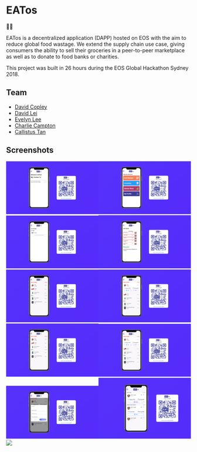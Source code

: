 # EATos

:hamburger::pizza:

EATos is a decentralized application (DAPP) hosted on EOS with the aim to reduce global food wastage. We extend the supply chain use case, giving consumers the ability to sell their groceries in a peer-to-peer marketplace as well as to donate to food banks or charities. 

This project was built in 26 hours during the EOS Global Hackathon Sydney 2018.


## Team
- [David Copley](https://github.com/davidcopley)
- [David Lei](https://github.com/darvid7)
- [Evelyn Lee](https://github.com/evelyn-plee)
- [Charlie Campton](https://github.com/charmonash)
- [Callistus Tan](https://github.com/callistusystan)


## Screenshots

<img src="/screenshots/screenshot1.png" width="50%"><img src="/screenshots/screenshot2.png" width="50%">
<img src="/screenshots/screenshot3.png" width="50%"><img src="/screenshots/screenshot4.png" width="50%">
<img src="/screenshots/screenshot5.png" width="50%"><img src="/screenshots/screenshot6.png" width="50%">
<img src="/screenshots/screenshot5.png" width="50%"><img src="/screenshots/screenshot6.png" width="50%">
<img src="/screenshots/screenshot7.png" width="50%"><img src="/screenshots/screenshot8.png" width="50%">
<img src="/screenshots/screenshot9.png" width="50%">